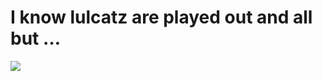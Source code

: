 <!--
id: 7501434
link: http://tumblr.atmos.org/post/7501434/i-know-lulcatz-are-played-out-and-all-but
slug: i-know-lulcatz-are-played-out-and-all-but
date: Thu Aug 02 2007 13:32:34 GMT-0700 (PDT)
publish: 2007-08-02
tags: 
title: I know lulcatz are played out and all but &#8230;
-->


I know lulcatz are played out and all but &#8230;
=================================================

![](http://25.media.tumblr.com/7501434_500.jpg)

